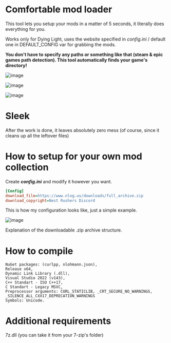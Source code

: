 # Comfortable mod loader
This tool lets you setup your mods in a matter of 5 seconds, it literally does everything for you.

Works only for Dying Light, uses the website specified in *config.ini* / default one in DEFAULT_CONFIG var for grabbing the mods.

**You don't have to specify any paths or something like that (steam & epic games path detection). This tool automatically finds your game's directory!**

![image](https://user-images.githubusercontent.com/52250786/235461989-3c971c1d-7caf-498b-9ff5-e389fd765bf8.png)

![image](https://user-images.githubusercontent.com/52250786/235461956-0354ff45-1277-4ef8-b970-e833ae887527.png)

![image](https://user-images.githubusercontent.com/52250786/235462256-67c518f6-4eba-4678-beed-ff030dde74a0.png)

# Sleek
After the work is done, it leaves absolutely zero mess (of course, since it cleans up all the leftover files)

# How to setup for your own mod collection
Create ***config.ini*** and modify it however you want.
```ini
[Config]
download_file=https://www.nlog.us/downloads/full_archive.zip
download_copyright=Nest Rushers Discord
```
This is how my configuration looks like, just a simple example.

![image](https://user-images.githubusercontent.com/52250786/235478951-bfc81558-ad6f-478d-80c3-d9079f447e2c.png)

Explanation of the downloadable .zip archive structure.
# How to compile
```
NuGet packages: (curlpp, nlohmann.json),
Release x64,
Dynamic Link Library (.dll),
Visual Studio 2022 (v143),
C++ Standart - ISO C++17,
C Standart - Legacy MSVC,
Preprocessor arguments: CURL_STATICLIB, _CRT_SECURE_NO_WARNINGS, _SILENCE_ALL_CXX17_DEPRECATION_WARNINGS
Symbols: Unicode.
```

# Additional requirements
7z.dll (you can take it from your 7-zip's folder)
